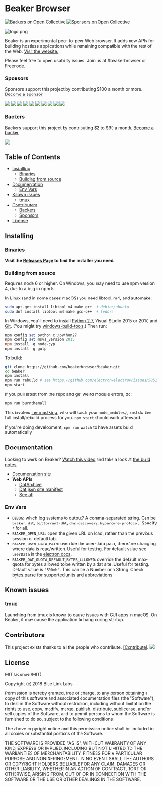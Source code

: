 Beaker Browser
======
[![Backers on Open Collective](https://opencollective.com/beaker/backers/badge.svg)](#backers) [![Sponsors on Open Collective](https://opencollective.com/beaker/sponsors/badge.svg)](#sponsors)

![logo.png](build/icons/256x256.png)

Beaker is an experimental peer-to-peer Web browser. It adds new APIs for building hostless applications while remaining compatible with the rest of the Web. [Visit the website.](https://beakerbrowser.com/)

Please feel free to open usability issues. Join us at #beakerbrowser on Freenode.

### Sponsors

Sponsors support this project by contributing $100 a month or more. [Become a sponsor](https://opencollective.com/beaker#sponsor)

<a href="https://opencollective.com/beaker/sponsor/0/website" target="_blank"><img src="https://opencollective.com/beaker/sponsor/0/avatar.svg"></a>
<a href="https://opencollective.com/beaker/sponsor/1/website" target="_blank"><img src="https://opencollective.com/beaker/sponsor/1/avatar.svg"></a>
<a href="https://opencollective.com/beaker/sponsor/2/website" target="_blank"><img src="https://opencollective.com/beaker/sponsor/2/avatar.svg"></a>
<a href="https://opencollective.com/beaker/sponsor/3/website" target="_blank"><img src="https://opencollective.com/beaker/sponsor/3/avatar.svg"></a>
<a href="https://opencollective.com/beaker/sponsor/4/website" target="_blank"><img src="https://opencollective.com/beaker/sponsor/4/avatar.svg"></a>
<a href="https://opencollective.com/beaker/sponsor/5/website" target="_blank"><img src="https://opencollective.com/beaker/sponsor/5/avatar.svg"></a>
<a href="https://opencollective.com/beaker/sponsor/6/website" target="_blank"><img src="https://opencollective.com/beaker/sponsor/6/avatar.svg"></a>
<a href="https://opencollective.com/beaker/sponsor/7/website" target="_blank"><img src="https://opencollective.com/beaker/sponsor/7/avatar.svg"></a>
<a href="https://opencollective.com/beaker/sponsor/8/website" target="_blank"><img src="https://opencollective.com/beaker/sponsor/8/avatar.svg"></a>
<a href="https://opencollective.com/beaker/sponsor/9/website" target="_blank"><img src="https://opencollective.com/beaker/sponsor/9/avatar.svg"></a>

### Backers

Backers support this project by contributing $2 to $99 a month. [Become a backer](https://opencollective.com/beaker#backer)

<a href="https://opencollective.com/beaker#backers" target="_blank"><img src="https://opencollective.com/beaker/backers.svg?width=890"></a>

## Table of Contents

<!-- START doctoc generated TOC please keep comment here to allow auto update -->
<!-- DON'T EDIT THIS SECTION, INSTEAD RE-RUN doctoc TO UPDATE -->


- [Installing](#installing)
  - [Binaries](#binaries)
  - [Building from source](#building-from-source)
- [Documentation](#documentation)
  - [Env Vars](#env-vars)
- [Known issues](#known-issues)
  - [tmux](#tmux)
- [Contributors](#contributors)
  - [Backers](#backers)
  - [Sponsors](#sponsors)
- [License](#license)

<!-- END doctoc generated TOC please keep comment here to allow auto update -->

## Installing

### Binaries

**Visit the [Releases Page](https://github.com/beakerbrowser/beaker/releases) to find the installer you need.**

### Building from source

Requires node 6 or higher. On Windows, you may need to use npm version 4, due to a bug in npm 5.

In Linux (and in some cases macOS) you need libtool, m4, and automake:

```bash
sudo apt-get install libtool m4 make g++  # debian/ubuntu
sudo dnf install libtool m4 make gcc-c++  # fedora
```

In Windows, you'll need to install [Python 2.7](https://www.python.org/downloads/release/python-2711/), Visual Studio 2015 or 2017, and [Git](https://git-scm.com/download/win). (You might try [windows-build-tools](https://www.npmjs.com/package/windows-build-tools).) Then run:

```powershell
npm config set python c:/python27
npm config set msvs_version 2015
npm install -g node-gyp
npm install -g gulp
```

To build:

```bash
git clone https://github.com/beakerbrowser/beaker.git
cd beaker
npm install
npm run rebuild # see https://github.com/electron/electron/issues/5851
npm start
```

If you pull latest from the repo and get weird module errors, do:

```bash
npm run burnthemall
```

This invokes [the mad king](http://nerdist.com/wp-content/uploads/2016/05/the-mad-king-game-of-thrones.jpg), who will torch your `node_modules/`, and do the full install/rebuild process for you.
`npm start` should work afterward.

If you're doing development, `npm run watch` to have assets build automatically.

## Documentation

Looking to work on Beaker? [Watch this video](https://www.youtube.com/watch?v=YuE9OO-ZDYo) and take a look at [the build notes](./build-notes.md).

- [Documentation site](https://beakerbrowser.com/docs/)
- **Web APIs**
  - [DatArchive](https://beakerbrowser.com/docs/apis/dat.html)
  - [Dat.json site manifest](https://beakerbrowser.com/docs/apis/manifest.html)
  - [See all](https://beakerbrowser.com/docs/apis/)

### Env Vars

- `DEBUG`: which log systems to output? A comma-separated string. Can be `beaker`, `dat`, `bittorrent-dht`, `dns-discovery`, `hypercore-protocol`. Specify `*` for all.
- `BEAKER_OPEN_URL`: open the given URL on load, rather than the previous session or default tab.
- `BEAKER_USER_DATA_PATH`: override the user-data path, therefore changing where data is read/written. Useful for testing. For default value see `userData` in the [electron docs](https://electron.atom.io/docs/api/app/#appgetpathname).
- `BEAKER_DAT_QUOTA_DEFAULT_BYTES_ALLOWED`: override the default max-quota for bytes allowed to be written by a dat site. Useful for testing. Default value is `'500mb'`. This can be a Number or a String. Check [bytes.parse](https://github.com/visionmedia/bytes.js/tree/a4b9af2bf289175f12b3538eb172f2489844b1ec#bytesparsestringnumber-value-numbernull) for supported units and abbreviations.


## Known issues

### tmux

Launching from tmux is known to cause issues with GUI apps in macOS. On Beaker, it may cause the application to hang during startup.

## Contributors

This project exists thanks to all the people who contribute. [[Contribute]](CONTRIBUTING.md).
[![](https://opencollective.com/beaker/contributors.svg?width=890)](https://github.com/beakerbrowser/beaker/graphs/contributors)

## License

MIT License (MIT)

Copyright (c) 2018 Blue Link Labs

Permission is hereby granted, free of charge, to any person obtaining a copy of this software and associated documentation files (the "Software"), to deal in the Software without restriction, including without limitation the rights to use, copy, modify, merge, publish, distribute, sublicense, and/or sell copies of the Software, and to permit persons to whom the Software is furnished to do so, subject to the following conditions:

The above copyright notice and this permission notice shall be included in all copies or substantial portions of the Software.

THE SOFTWARE IS PROVIDED "AS IS", WITHOUT WARRANTY OF ANY KIND, EXPRESS OR IMPLIED, INCLUDING BUT NOT LIMITED TO THE WARRANTIES OF MERCHANTABILITY, FITNESS FOR A PARTICULAR PURPOSE AND NONINFRINGEMENT. IN NO EVENT SHALL THE AUTHORS OR COPYRIGHT HOLDERS BE LIABLE FOR ANY CLAIM, DAMAGES OR OTHER LIABILITY, WHETHER IN AN ACTION OF CONTRACT, TORT OR OTHERWISE, ARISING FROM, OUT OF OR IN CONNECTION WITH THE SOFTWARE OR THE USE OR OTHER DEALINGS IN THE SOFTWARE.
